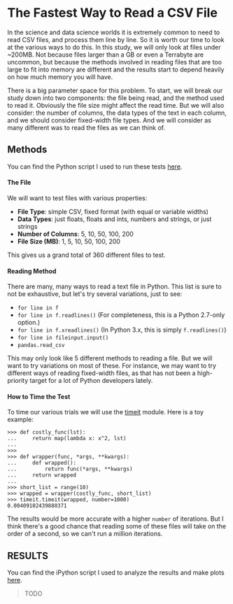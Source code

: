 # The Fastest Way to Read a CSV File

In the science and data science worlds it is extremely common to need to read CSV files, and process them line by line. So it is worth our time to look at the various ways to do this. In this study, we will only look at files under ~200MB. Not because files larger than a GB or even a Terrabyte are uncommon, but because the methods involved in reading files that are too large to fit into memory are different and the results start to depend heavily on how much memory you will have.

There is a big parameter space for this problem. To start, we will break our study down into two components: the file being read, and the method used to read it. Obviously the file size might affect the read time. But we will also consider: the number of columns, the data types of the text in each column, and we should consider fixed-width file types. And we will consider as many different was to read the files as we can think of.

## Methods

You can find the Python script I used to run these tests [here]().

#### The File

We will want to test files with various properties:

* **File Type**: simple CSV, fixed format (with equal or variable widths)
* **Data Types**: just floats, floats and ints, numbers and strings, or just strings
* **Number of Columns**: 5, 10, 50, 100, 200
* **File Size (MB)**: 1, 5, 10, 50, 100, 200

This gives us a grand total of 360 different files to test.

#### Reading Method

There are many, many ways to read a text file in Python. This list is sure to not be exhaustive, but let's try several variations, just to see:

* `for line in f`
* `for line in f.readlines()` (For completeness, this is a Python 2.7-only option.)
* `for line in f.xreadlines()` (In Python 3.x, this is simply `f.readlines()`)
* `for line in fileinput.input()`
* `pandas.read_csv`

This may only look like 5 different methods to reading a file. But we will want to try variations on most of these. For instance, we may want to try different ways of reading fixed-width files, as that has not been a high-priority target for a lot of Python developers lately.

#### How to Time the Test

To time our various trials we will use the [timeit](https://docs.python.org/2/library/timeit.html) module. Here is a toy example:

    >>> def costly_func(lst):
    ...     return map(lambda x: x^2, lst)
    ... 
    >>> 
    >>> def wrapper(func, *args, **kwargs):
    ...     def wrapped():
    ...         return func(*args, **kwargs)
    ...     return wrapped
    ... 
    >>> short_list = range(10) 
    >>> wrapped = wrapper(costly_func, short_list)
    >>> timeit.timeit(wrapped, number=1000)
    0.00409102439880371

The results would be more accurate with a higher `number` of iterations. But I think there's a good chance that reading some of these files will take on the order of a second, so we can't run a million iterations.

## RESULTS

You can find the iPython script I used to analyze the results and make plots [here]().

> TODO
